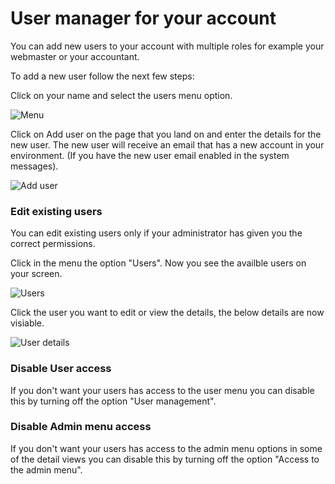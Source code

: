 # User manager for your account

You can add new users to your account with multiple roles for example your webmaster or your accountant.

To add a new user follow the next few steps:

Click on your name and select the users menu option.

![Menu](/supportpages/images/menu.png)

Click on Add user on the page that you land on and enter the details for the new user.
The new user will receive an email that has a new account in your environment. (If you have the new user email enabled in the system messages).

![Add user](/supportpages/images/add_user.png)


### Edit existing users
You can edit existing users only if your administrator has given you the correct permissions.

Click in the menu the option "Users". Now you see the availble users on your screen.

![Users](/supportpages/images/user_grid.png)

Click the user you want to edit or view the details, the below details are now visiable.


![User details](/supportpages/images/user_details.png)


### Disable User access
If you don't want your users has access to the user menu you can disable this by turning off the option "User management".


### Disable Admin menu access
If you don't want your users has access to the admin menu options in some of the detail views you can disable this by turning off the option "Access to the admin menu".